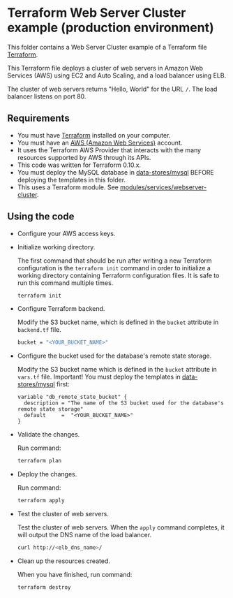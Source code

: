 # Terraform Web Server Cluster example (production environment)

This folder contains a Web Server Cluster example of a Terraform file [Terraform](https://www.terraform.io/).

This Terraform file deploys a cluster of web servers in Amazon Web Services (AWS) using EC2 and Auto Scaling, and a load balancer using ELB.

The cluster of web servers returns "Hello, World" for the URL `/`. The load balancer listens on port 80.

## Requirements

* You must have [Terraform](https://www.terraform.io/) installed on your computer. 
* You must have an [AWS (Amazon Web Services)](http://aws.amazon.com/) account.
* It uses the Terraform AWS Provider that interacts with the many resources supported by AWS through its APIs.
* This code was written for Terraform 0.10.x.
* You must deploy the MySQL database in [data-stores/mysql](../../data-stores/mysql) BEFORE deploying the
  templates in this folder.
* This uses a Terraform module. See [modules/services/webserver-cluster](../../../modules/services/webserver-cluster).

## Using the code

* Configure your AWS access keys.

* Initialize working directory.

  The first command that should be run after writing a new Terraform configuration is the `terraform init` command in order to initialize a working directory containing Terraform configuration files. It is safe to run this command multiple times.

  ```bash
  terraform init
  ```

* Configure Terraform backend.

  Modify the S3 bucket name, which is defined in the `bucket` attribute in `backend.tf` file.

  ```bash
  bucket = "<YOUR_BUCKET_NAME>"
  ```

* Configure the bucket used for the database's remote state storage.

  Modify the S3 bucket name which is defined in the `bucket` attribute in `vars.tf` file. Important! You must deploy the templates in [data-stores/mysql](../../data-stores/mysql) first:

  ```hcl
  variable "db_remote_state_bucket" {
    description = "The name of the S3 bucket used for the database's remote state storage"
    default     =  "<YOUR_BUCKET_NAME>"
  }
  ```

* Validate the changes.

  Run command:

  ```bash
  terraform plan
  ```

* Deploy the changes.

  Run command:

  ```bash
  terraform apply
  ```

* Test the cluster of web servers.

  Test the cluster of web servers. When the `apply` command completes, it will output the DNS name of the load balancer.

  ```bash
  curl http://<elb_dns_name>/
  ```

* Clean up the resources created.

  When you have finished, run command:

  ```bash
  terraform destroy
  ```